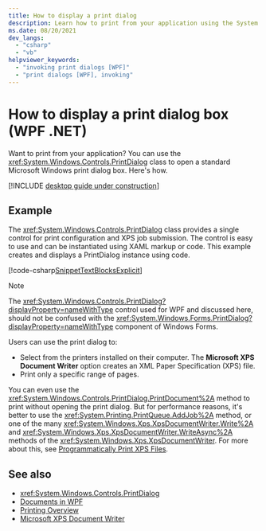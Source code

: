 ```yaml
---
title: How to display a print dialog
description: Learn how to print from your application using the System.Windows.Controls.PrintDialog class to open a standard Microsoft Windows print dialog box.
ms.date: 08/20/2021
dev_langs: 
  - "csharp"
  - "vb"
helpviewer_keywords: 
  - "invoking print dialogs [WPF]"
  - "print dialogs [WPF], invoking"
---
```


# How to display a print dialog box (WPF .NET)

Want to print from your application? You can use the <xref:System.Windows.Controls.PrintDialog> class to open a standard Microsoft Windows print dialog box. Here's how.

[!INCLUDE [desktop guide under construction](../../includes/desktop-guide-preview-note.md)]

## Example

The <xref:System.Windows.Controls.PrintDialog> class provides a single control for print configuration and XPS job submission. The control is easy to use and can be instantiated using XAML markup or code. This example creates and displays a PrintDialog instance using code.

[!code-csharp[SnippetTextBlocksExplicit](./snippets/how-to-display-print-dialog/csharp/MainWindow.xaml.cs)]
  
> [!NOTE]
> The <xref:System.Windows.Controls.PrintDialog?displayProperty=nameWithType> control used for WPF and discussed here, should not be confused with the <xref:System.Windows.Forms.PrintDialog?displayProperty=nameWithType> component of Windows Forms.  
  
Users can use the print dialog to:

- Select from the printers installed on their computer. The **Microsoft XPS Document Writer** option creates an XML Paper Specification (XPS) file.
- Print only a specific range of pages.

You can even use the <xref:System.Windows.Controls.PrintDialog.PrintDocument%2A> method to print without opening the print dialog. But for performance reasons, it's better to use the <xref:System.Printing.PrintQueue.AddJob%2A> method, or one of the many <xref:System.Windows.Xps.XpsDocumentWriter.Write%2A> and <xref:System.Windows.Xps.XpsDocumentWriter.WriteAsync%2A> methods of the <xref:System.Windows.Xps.XpsDocumentWriter>. For more about this, see [Programmatically Print XPS Files](\how-to-print-xps-files.md).
  
## See also

- <xref:System.Windows.Controls.PrintDialog>
- [Documents in WPF](documents-in-wpf.md)
- [Printing Overview](printing-overview.md)
- [Microsoft XPS Document Writer](/windows/win32/printdocs/microsoft-xps-document-writer)
